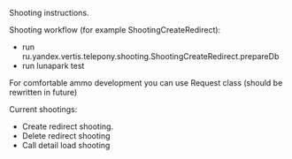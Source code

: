 Shooting instructions.

Shooting workflow (for example ShootingCreateRedirect):
- run ru.yandex.vertis.telepony.shooting.ShootingCreateRedirect.prepareDb
- run lunapark test

For comfortable ammo development you can use Request class (should be rewritten in future)


Current shootings:
- Create redirect shooting.
- Delete redirect shooting
- Call detail load shooting